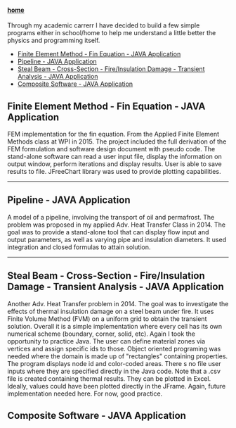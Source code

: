 #### [home](../README.md)

 Through my academic carrerr I have decided to build a few simple programs either in school/home to help me understand a little better the physics and programming itself. 
 
 
 
+ [Finite Element Method - Fin Equation - JAVA Application](#Section1)
+ [Pipeline - JAVA Application](#Section2)
+ [Steal Beam - Cross-Section - Fire/Insulation Damage - Transient Analysis - JAVA Application](#Section3)
+ [Composite Software - JAVA Application](#Section4)


 



## <a name="section1"><a/>Finite Element Method - Fin Equation - JAVA Application
FEM implementation for the fin equation. From the Applied Finite Element Methods class at WPI in 2015. The project included the full derivation of the FEM formulation and software design document with pseudo code. The stand-alone software can read a user input file, display the information on output window, perform iterations and display results. User is able to save results to file. JFreeChart library was used to provide plotting capabilities. 

---

## <a name="section2"><a/>Pipeline - JAVA Application

A model of a pipeline, involving the transport of oil and permafrost. The problem was proposed in my applied Adv. Heat Transfer Class in 2014.  The goal was to provide a stand-alone tool that can display flow input and output parameters, as well as varying pipe and insulation diameters. It used integration and closed formulas to attain solution.

---

## <a name="section3"><a/>Steal Beam - Cross-Section - Fire/Insulation Damage - Transient Analysis - JAVA Application

Another Adv. Heat Transfer problem in 2014. The goal was to investigate the effects of thermal insulation damage on a steel beam under fire. It uses Finite Volume Method (FVM) on a uniform grid to obtain the transient solution. Overall it is a simple implementation where every cell has its own numerical scheme (boundary, corner, solid, etc). Again I took the opportunity to practice Java. The user can define material zones via vertices and assign specific ids to those. Object oriented programing was needed where the domain is made up of "rectangles" containing properties. The program displays node id and color-coded areas. There s no file user inputs where they are specified directly in the Java code. Note that a .csv file is created containing thermal results. They can be plotted in Excel. Ideally, values could have been plotted directly in the JFrame. Again, future implementation needed here. For now, good practice.
 
 ## <a name="section4"><a/>Composite Software - JAVA Application
 
